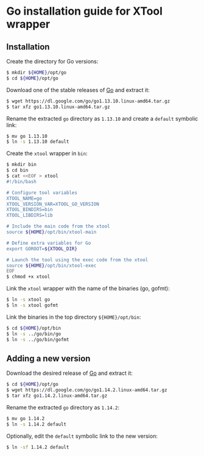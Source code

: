 # Go installation guide for XTool wrapper


## Installation
Create the directory for Go versions:
```sh
$ mkdir ${HOME}/opt/go
$ cd ${HOME}/opt/go
```

Download one of the stable releases of [Go](https://golang.org/dl/) and extract it:
```sh
$ wget https://dl.google.com/go/go1.13.10.linux-amd64.tar.gz
$ tar xfz go1.13.10.linux-amd64.tar.gz
```

Rename the extracted `go` directory as `1.13.10` and create a `default` symbolic link:
```sh
$ mv go 1.13.10
$ ln -s 1.13.10 default
```

Create the `xtool` wrapper in `bin`:
```sh
$ mkdir bin
$ cd bin
$ cat <<EOF > xtool
#!/bin/bash

# Configure tool variables
XTOOL_NAME=go
XTOOL_VERSION_VAR=XTOOL_GO_VERSION
XTOOL_BINDIRS=bin
XTOOL_LIBDIRS=lib

# Include the main code from the xtool
source ${HOME}/opt/bin/xtool-main

# Define extra variables for Go
export GOROOT=${XTOOL_DIR}

# Launch the tool using the exec code from the xtool
source ${HOME}/opt/bin/xtool-exec
EOF
$ chmod +x xtool
```

Link the `xtool` wrapper with the name of the binaries (go, gofmt):
```sh
$ ln -s xtool go
$ ln -s xtool gofmt
```

Link the binaries in the top directory `${HOME}/opt/bin`:
```sh
$ cd ${HOME}/opt/bin
$ ln -s ../go/bin/go
$ ln -s ../go/bin/gofmt
```


## Adding a new version
Download the desired release of [Go](https://golang.org/dl/) and extract it:
```sh
$ cd ${HOME}/opt/go
$ wget https://dl.google.com/go/go1.14.2.linux-amd64.tar.gz
$ tar xfz go1.14.2.linux-amd64.tar.gz
```

Rename the extracted `go` directory as `1.14.2`:
```sh
$ mv go 1.14.2
$ ln -s 1.14.2 default
```

Optionally, edit the `default` symbolic link to the new version:
```sh
$ ln -sf 1.14.2 default
```
